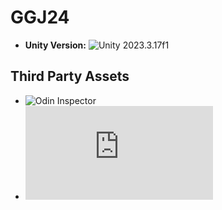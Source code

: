 # GGJ24
- **Unity Version:** ![Unity 2023.3.17f1](unityhub://2022.3.17f1/4fc78088f837)

## Third Party Assets
- ![Odin Inspector](https://assetstore.unity.com/packages/tools/utilities/odin-inspector-and-serializer-89041)
- ![Newtonsoft Json](https://docs.unity3d.com/Packages/com.unity.nuget.newtonsoft-json@2.0/manual/index.html)